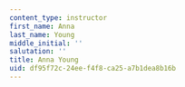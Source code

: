 ```yaml
---
content_type: instructor
first_name: Anna
last_name: Young
middle_initial: ''
salutation: ''
title: Anna Young
uid: df95f72c-24ee-f4f8-ca25-a7b1dea8b16b
---
```

